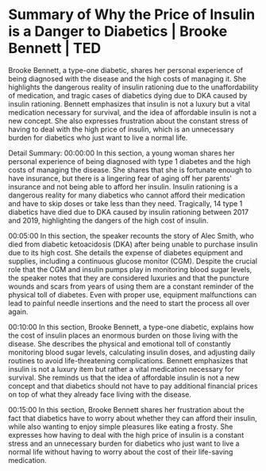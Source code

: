 # Summary of Why the Price of Insulin is a Danger to Diabetics | Brooke Bennett | TED

Brooke Bennett, a type-one diabetic, shares her personal experience of being diagnosed with the disease and the high costs of managing it. She highlights the dangerous reality of insulin rationing due to the unaffordability of medication, and tragic cases of diabetics dying due to DKA caused by insulin rationing. Bennett emphasizes that insulin is not a luxury but a vital medication necessary for survival, and the idea of affordable insulin is not a new concept. She also expresses frustration about the constant stress of having to deal with the high price of insulin, which is an unnecessary burden for diabetics who just want to live a normal life.

Detail Summary: 
00:00:00
In this section, a young woman shares her personal experience of being diagnosed with type 1 diabetes and the high costs of managing the disease. She shares that she is fortunate enough to have insurance, but there is a lingering fear of aging off her parents' insurance and not being able to afford her insulin. Insulin rationing is a dangerous reality for many diabetics who cannot afford their medication and have to skip doses or take less than they need. Tragically, 14 type 1 diabetics have died due to DKA caused by insulin rationing between 2017 and 2019, highlighting the dangers of the high cost of insulin.

00:05:00
In this section, the speaker recounts the story of Alec Smith, who died from diabetic ketoacidosis (DKA) after being unable to purchase insulin due to its high cost. She details the expense of diabetes equipment and supplies, including a continuous glucose monitor (CGM). Despite the crucial role that the CGM and insulin pumps play in monitoring blood sugar levels, the speaker notes that they are considered luxuries and that the puncture wounds and scars from years of using them are a constant reminder of the physical toll of diabetes. Even with proper use, equipment malfunctions can lead to painful needle insertions and the need to start the process all over again.

00:10:00
In this section, Brooke Bennett, a type-one diabetic, explains how the cost of insulin places an enormous burden on those living with the disease. She describes the physical and emotional toll of constantly monitoring blood sugar levels, calculating insulin doses, and adjusting daily routines to avoid life-threatening complications. Bennett emphasizes that insulin is not a luxury item but rather a vital medication necessary for survival. She reminds us that the idea of affordable insulin is not a new concept and that diabetics should not have to pay additional financial prices on top of what they already face living with the disease.

00:15:00
In this section, Brooke Bennett shares her frustration about the fact that diabetics have to worry about whether they can afford their insulin, while also wanting to enjoy simple pleasures like eating a frosty. She expresses how having to deal with the high price of insulin is a constant stress and an unnecessary burden for diabetics who just want to live a normal life without having to worry about the cost of their life-saving medication.

